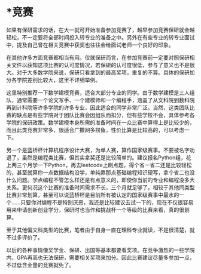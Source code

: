 # *竞赛

如果有保研需求的话，在大一就可开始准备参加竞赛了，越早参加竞赛保研就会越轻松，不一定要将全部时间投入转专业的准备之中。另外在有些专业的转专业面试中，提及自己曾在相关竞赛中获奖也往往会给面试老师一个良好的印象。

在其他许多方面竞赛都相当有用。仅就保研而言，在参加竞赛前一定要对照保研相关文件以获知这项比赛的认可度情况，若保研的认可度很低，参与了意义也不是很大。对于大多数学院来说，保研只看拿到的最高奖项，重复的不算。具体的保研加分各学院差别比较大，这里不详细举例。

这里特别推荐一下数学建模竞赛，适合大部分专业的同学。由于数学建模是三人组队，通常需要一个论文写手、一个建模师和一个编程手，涵盖了从文科院到数科院再到计科院等许多学院的许多专业，因此适合的同学非常广泛。当然，这类团队比赛的缺点是有些学院对于团队比赛会因组队而扣分，但有些学校不会，具体参考各学院的保研政策。数学建模本身所需的准备时间在一众比赛中算得上是比较少的，而且此类竞赛非常多，很适合广撒网多捞鱼，性价比算是比较高的，可以考虑一下。

另一个是蓝桥杯计算机程序设计大赛，为单人赛，算作国家级赛事。不要被名字劝退了，虽然是编程类比赛，但其实拿奖还是比较简单的。建议报名Python组，花上两三个月学一下Python，再去leetcode上刷点题，得个省一省二还是比较轻松的，甚至就算你一点数据结构没学，单纯靠那点基础编程知识硬写，拿个省二也没什么问题。学点编程不管怎么样还是有点意义的，即使你当前的专业和编程没多大关系。更何况这个比赛的准备时间需求不长，三个月就足够了，相较于其他同类型比赛非常划算，甚至可以说蓝桥杯是目前所有被认定的国家级赛事中最水的一个……只要你对编程不是特别厌恶，我还是比较建议去试一下的，现在不仅很容易用来申请创新创业学分，保研时也当作和挑战杯一个等级的比赛来看，真的很划算。

至于其他偏文科类型的比赛，笔者由于自身一直在理科专业就读，不是很清楚，就不过多评价了。

以后的各种事情像奖学金、保研、出国等基本都要看奖项。在竞争激烈的一些学院内，GPA再高也无法保研，需要相关奖项来加分。因此比赛建议尽量多参加一点，不过低含金量的竞赛就免了。